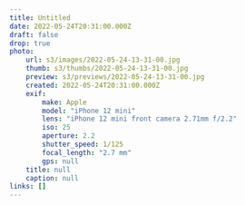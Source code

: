```yaml
---
title: Untitled
date: 2022-05-24T20:31:00.000Z
draft: false
drop: true
photo:
    url: s3/images/2022-05-24-13-31-00.jpg
    thumb: s3/thumbs/2022-05-24-13-31-00.jpg
    preview: s3/previews/2022-05-24-13-31-00.jpg
    created: 2022-05-24T20:31:00.000Z
    exif:
        make: Apple
        model: "iPhone 12 mini"
        lens: "iPhone 12 mini front camera 2.71mm f/2.2"
        iso: 25
        aperture: 2.2
        shutter_speed: 1/125
        focal_length: "2.7 mm"
        gps: null
    title: null
    caption: null
links: []
---
```

